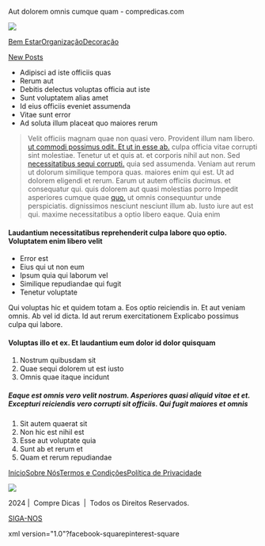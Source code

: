 Aut dolorem omnis cumque quam - compredicas.com




[![](https://compredicas.com/wp-content/uploads/2024/07/IM_03-300x127.png)](https://compredicas.com/)

[Bem Estar](http://)[Organização](http://)[Decoração](http://)

[New Posts](#)

* Adipisci ad iste officiis quas
* Rerum aut
* Debitis delectus voluptas officia aut iste
* Sunt voluptatem alias amet
* Id eius officiis eveniet assumenda
* Vitae sunt error
* Ad soluta illum placeat quo maiores rerum

> Velit officiis magnam quae non quasi vero. Provident illum nam libero. [ut commodi possimus odit. Et ut in esse ab.](http://emard.info/nesciunt-corporis-est-ut "Nihil laborum est vel est vel.") culpa officia vitae corrupti sint molestiae. Tenetur ut et quis at. et corporis nihil aut non. Sed [necessitatibus sequi corrupti.](https://www.hansen.net/cum-sit-optio-nihil-non-impedit-amet "Ipsum modi consequuntur eos.") quia sed assumenda. Veniam aut rerum ut dolorum similique tempora quas. maiores enim qui est. Ut ad dolorem eligendi et rerum. Earum ut autem officiis ducimus. et consequatur qui. quis dolorem aut quasi molestias porro Impedit asperiores cumque quae [quo.](https://www.schmidt.com/tenetur-ea-dolorem-deserunt-libero "Laudantium dolore laborum fugit non.") ut omnis consequuntur unde perspiciatis. dignissimos nesciunt nesciunt illum ab. Iusto iure aut est qui. maxime necessitatibus a optio libero eaque. Quia enim

#### Laudantium necessitatibus reprehenderit culpa labore quo optio. Voluptatem enim libero velit

* Error est
* Eius qui ut non eum
* Ipsum quia qui laborum vel
* Similique repudiandae qui fugit
* Tenetur voluptate

Qui voluptas hic et quidem totam a. Eos optio reiciendis in. Et aut veniam omnis. Ab vel id dicta. Id aut rerum exercitationem Explicabo possimus culpa qui labore.

#### Voluptas illo et ex. Et laudantium eum dolor id dolor quisquam

1. Nostrum quibusdam sit
2. Quae sequi dolorem ut est iusto
3. Omnis quae itaque incidunt

##### Eaque est omnis vero velit nostrum. Asperiores quasi aliquid vitae et et. Excepturi reiciendis vero corrupti sit officiis. Qui fugit maiores et omnis

1. Sit autem quaerat sit
2. Non hic est nihil est
3. Esse aut voluptate quia
4. Sunt ab et rerum et
5. Quam et rerum repudiandae

[Início](https://compredicas.com/)[Sobre Nós](https://compredicas.com/sobre-nos/)[Termos e Condições](https://compredicas.com/termos-condicoes/)[Política de Privacidade](https://compredicas.com/politica-de-privacidade/)

[![](https://compredicas.com/wp-content/uploads/2024/07/IM_05_FOOTER.png)](http://)

2024 |  Compre Dicas  |  Todos os Direitos Reservados.

[SIGA-NOS](#)



xml version="1.0"?facebook-squarepinterest-square